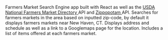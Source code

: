 Farmers Market Search Engine app built with React as well as the <a href="https://search.ams.usda.gov/farmersmarkets/v1/svcdesc.html" target="_blank"> USDA National Farmers Market Directory </a> API and <a href="https://www.zippopotam.us/" target="_blank">Zippopotam </a> API. Searches for farmers markets in the area based on inputted zip-code, by default it displays farmers markets near New Haven, CT. Displays address and schedule as well as a link to a Googlemaps page for the location. Includes a list of items offered at each farmers market.
